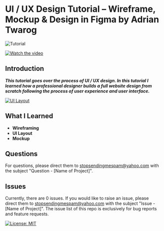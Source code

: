 # UI / UX Design Tutorial – Wireframe, Mockup & Design in Figma by Adrian Twarog

![Tutorial](https://img.shields.io/badge/Tutorial-lightorange)

[![Watch the video](https://img.youtube.com/vi/c9Wg6Cb_YlU/0.jpg)](https://www.youtube.com/watch?v=c9Wg6Cb_YlU)

## Introduction
***This tutorial goes over the process of UI / UX design.  In this tutorial I learned how 
a professional designer builds a full website design from scratch following the process of 
user experience and user interface.***

[![UI Layout](https://img.shields.io/badge/Click%20Here%20To%20See%20My%20Design!-pink)](https://www.figma.com/design/Qix67C8V4ghKkBHk6Y5Ih3/FreeCodeCamp%3A-UI%2FUX-Design-Tutorial?t=lSG8isUzS8HKGNd4-1)

## What I Learned
* **Wireframing**
* **UI Layout**
* **Mockup**

## Questions
For questions, please direct them to stopsendingmespam@yahoo.com with the subject "Question - [Name of Project]".

## Issues
Currently, there are 0 issues. 
If you would like to raise an issue, please direct them to stopsendingmespam@yahoo.com with the subject "Issue - [Name of Project]".
The issue list of this repo is exclusively for bug reports and feature requests.

[![License: MIT](https://img.shields.io/badge/License-MIT%202024-orange.svg)](https://opensource.org/license/mit)
